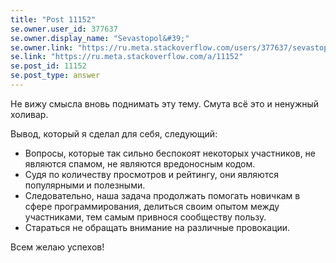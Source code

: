 ```yaml
---
title: "Post 11152"
se.owner.user_id: 377637
se.owner.display_name: "Sevastopol&#39;"
se.owner.link: "https://ru.meta.stackoverflow.com/users/377637/sevastopol"
se.link: "https://ru.meta.stackoverflow.com/a/11152"
se.post_id: 11152
se.post_type: answer
---
```

<p>Не вижу смысла вновь поднимать эту тему. Смута всё это и ненужный холивар.</p>
<p>Вывод, который я сделал для себя, следующий:</p>
<ul>
<li>Вопросы, которые так сильно беспокоят некоторых участников, не
являются спамом, не являются вредоносным кодом.</li>
<li>Судя по количеству просмотров и рейтингу, они являются популярными и
полезными.</li>
<li>Следовательно, наша задача продолжать помогать новичкам в сфере
программирования, делиться своим опытом между участниками, тем
самым привнося сообществу пользу.</li>
<li>Стараться не обращать внимание на различные провокации.</li>
</ul>
<p>Всем желаю успехов!</p>
